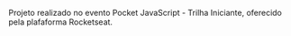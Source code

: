 Projeto realizado no evento <nlw/> Pocket JavaScript - Trilha Iniciante, oferecido pela plafaforma Rocketseat.
